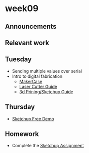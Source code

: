 # week09

## Announcements

## Relevant work

## Tuesday

+ Sending multiple values over serial
+ Intro to digital fabrication
	+ [MakerCase](http://www.makercase.com/)
	+ [Laser Cutter Guide](../lasercutter)
	+ [3d Prining/Sketchup Guide](../sketchup/assignment1)

## Thursday

+ [Sketchup Free Demo](https://app.sketchup.com/app?hl=en)

## Homework

+ Complete the [Sketchup Assignment](../sketchup/assignment1)
